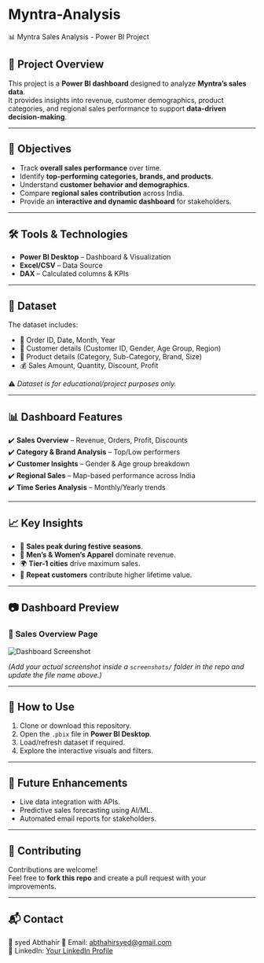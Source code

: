 # Myntra-Analysis
 📊 Myntra Sales Analysis - Power BI Project  

## 📌 Project Overview  
This project is a **Power BI dashboard** designed to analyze **Myntra’s sales data**.  
It provides insights into revenue, customer demographics, product categories, and regional sales performance to support **data-driven decision-making**.  

---

## 🎯 Objectives  
- Track **overall sales performance** over time.  
- Identify **top-performing categories, brands, and products**.  
- Understand **customer behavior and demographics**.  
- Compare **regional sales contribution** across India.  
- Provide an **interactive and dynamic dashboard** for stakeholders.  

---

## 🛠️ Tools & Technologies  
- **Power BI Desktop** – Dashboard & Visualization  
- **Excel/CSV** – Data Source  
- **DAX** – Calculated columns & KPIs  

---

## 📂 Dataset  
The dataset includes:  
- 🧾 Order ID, Date, Month, Year  
- 👤 Customer details (Customer ID, Gender, Age Group, Region)  
- 👕 Product details (Category, Sub-Category, Brand, Size)  
- 💰 Sales Amount, Quantity, Discount, Profit  

⚠️ *Dataset is for educational/project purposes only.*  

---

## 📊 Dashboard Features  
✔️ **Sales Overview** – Revenue, Orders, Profit, Discounts  
✔️ **Category & Brand Analysis** – Top/Low performers  
✔️ **Customer Insights** – Gender & Age group breakdown  
✔️ **Regional Sales** – Map-based performance across India  
✔️ **Time Series Analysis** – Monthly/Yearly trends  

---

## 📈 Key Insights  
- 📅 **Sales peak during festive seasons**.  
- 👕 **Men’s & Women’s Apparel** dominate revenue.  
- 🌍 **Tier-1 cities** drive maximum sales.  
- 🔁 **Repeat customers** contribute higher lifetime value.  

---

## 📷 Dashboard Preview  

### 🔹 Sales Overview Page  
![Dashboard Screenshot](C:\Users\Anudip\Pictures\Screenshot)  


*(Add your actual screenshot inside a `screenshots/` folder in the repo and update the file name above.)*  

---

## 🚀 How to Use  
1. Clone or download this repository.  
2. Open the `.pbix` file in **Power BI Desktop**.  
3. Load/refresh dataset if required.  
4. Explore the interactive visuals and filters.  

---

## 📌 Future Enhancements  
- Live data integration with APIs.  
- Predictive sales forecasting using AI/ML.  
- Automated email reports for stakeholders.  

---

## 🤝 Contributing  
Contributions are welcome!  
Feel free to **fork this repo** and create a pull request with your improvements.  

---

## 📬 Contact  
👤 syed Abthahir 
📧 Email: abthahirsyed@gmail.com  
🔗 LinkedIn: [Your LinkedIn Profile](https://linkedin.com)
